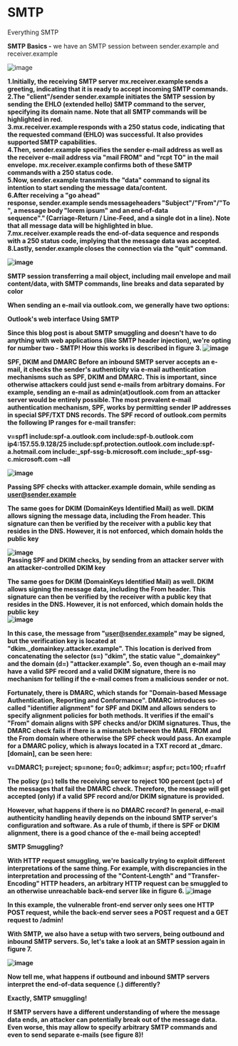# SMTP
Everything SMTP


<b>SMTP Basics -</b>
we have an SMTP session between sender.example and receiver.example

![image](https://github.com/loadingbadbeat/SMTP/assets/45952458/ac66f8b3-bea1-4a26-b3dc-73bd64c0ce35)

<b>1.Initially, the receiving SMTP server mx.receiver.example sends a greeting, indicating that it is ready to accept incoming SMTP commands. <br>
<b>2.The "client"/sender sender.example initiates the SMTP session by sending the EHLO (extended hello) SMTP command to the server, specifying its domain name. Note that all SMTP commands will be highlighted in red. <br>
<b>3.mx.receiver.example responds with a 250 status code, indicating that the requested command (EHLO) was successful. It also provides supported SMTP capabilities. <br>
<b>4.Then, sender.example specifies the sender e-mail address as well as the receiver e-mail address via "mail FROM" and "rcpt TO" in the mail envelope. mx.receiver.example confirms both of these SMTP commands with a 250 status code. <br>
<b>5.Now, sender.example transmits the "data" command to signal its intention to start sending the message data/content. <br>
<b>6.After receiving a "go ahead" response, sender.example sends messageheaders "Subject"/"From"/"To", a message body "lorem ipsum" and an end-of-data sequence"<CR><LF>.<CR><LF>" (Carriage-Return / Line-Feed, and a single dot in a line). Note that all message data will be highlighted in blue. <br>
<b>7.mx.receiver.example reads the end-of-data sequence and responds with a 250 status code, implying that the message data was accepted. <br>
<b>8.Lastly, sender.example closes the connection via the "quit" command. <br>

![image](https://github.com/loadingbadbeat/SMTP/assets/45952458/b283c718-3928-40e1-9f7a-174ec01bb76c)

SMTP session transferring a mail object, including mail envelope and mail content/data, with SMTP commands, line breaks and data separated by color


When sending an e-mail via outlook.com, we generally have two options: 

Outlook's web interface 
Using SMTP 

Since this blog post is about SMTP smuggling and doesn't have to do anything with web applications (like SMTP header injection), we're opting for number two - SMTP! How this works is described in figure 3. 
![image](https://github.com/loadingbadbeat/SMTP/assets/45952458/ac5b1f2c-2023-4c46-acb2-5a04d29492b4)

<b>SPF, DKIM and DMARC </b>
Before an inbound SMTP server accepts an e-mail, it checks the sender's authenticity via e-mail authentication mechanisms such as SPF, DKIM and DMARC. This is important, since otherwise attackers could just send e-mails from arbitrary domains. For example, sending an e-mail as admin(at)outlook.com from an attacker server would be entirely possible. The most prevalent e-mail authentication mechanism, SPF, works by permitting sender IP addresses in special SPF/TXT DNS records. The SPF record of outlook.com permits the following IP ranges for e-mail transfer: 

v=spf1 include:spf-a.outlook.com include:spf-b.outlook.com ip4:157.55.9.128/25 include:spf.protection.outlook.com include:spf-a.hotmail.com include:_spf-ssg-b.microsoft.com include:_spf-ssg-c.microsoft.com ~all 

![image](https://github.com/loadingbadbeat/SMTP/assets/45952458/8de0aee7-e180-4577-b3f7-f6acf32271b8)

Passing SPF checks with attacker.example domain, while sending as user@sender.example

The same goes for DKIM (DomainKeys Identified Mail) as well. DKIM allows signing the message data, including the From header. This signature can then be verified by the receiver with a public key that resides in the DNS. However, it is not enforced, which domain holds the public key

![image](https://github.com/loadingbadbeat/SMTP/assets/45952458/bb9bec8f-e7ea-4916-80dc-2951d4f12273)
<br>Passing SPF and DKIM checks, by sending from an attacker server with an attacker-controlled DKIM key


The same goes for DKIM (DomainKeys Identified Mail) as well. DKIM allows signing the message data, including the From header. This signature can then be verified by the receiver with a public key that resides in the DNS. However, it is not enforced, which domain holds the public key<br>
![image](https://github.com/loadingbadbeat/SMTP/assets/45952458/ee79cadd-4f0f-4d44-a803-9a47291bcf9b)<br>


In this case, the message from "user@sender.example" may be signed, but the verification key is located at "dkim._domainkey.attacker.example". This location is derived from concatenating the selector (s=) "dkim", the static value "_domainkey" and the domain (d=) "attacker.example". So, even though an e-mail may have a valid SPF record and a valid DKIM signature, there is no mechanism for telling if the e-mail comes from a malicious sender or not. 

Fortunately, there is DMARC, which stands for "Domain-based Message Authentication, Reporting and Conformance". DMARC introduces so-called "identifier alignment" for SPF and DKIM and allows senders to specify alignment policies for both methods. It verifies if the email's "From" domain aligns with SPF checks and/or DKIM signatures. Thus, the DMARC check fails if there is a mismatch between the MAIL FROM and the From domain where otherwise the SPF check would pass. An example for a DMARC policy, which is always located in a TXT record at _dmarc.[domain], can be seen here: 

<b>v=DMARC1; p=reject; sp=none; fo=0; adkim=r; aspf=r; pct=100; rf=afrf</b>


The policy (p=) tells the receiving server to reject 100 percent (pct=) of the messages that fail the DMARC check. Therefore, the message will get accepted (only) if a valid SPF record and/or DKIM signature is provided. 

However, what happens if there is no DMARC record? In general, e-mail authenticity handling heavily depends on the inbound SMTP server's configuration and software. As a rule of thumb, if there is SPF or DKIM alignment, there is a good chance of the e-mail being accepted! 


<b>SMTP Smuggling?</b>

With HTTP request smuggling, we're basically trying to exploit different interpretations of the same thing. For example, with discrepancies in the interpretation and processing of the "Content-Length" and "Transfer-Encoding" HTTP headers, an arbitrary HTTP request can be smuggled to an otherwise unreachable back-end server like in figure 6. 
![image](https://github.com/loadingbadbeat/SMTP/assets/45952458/d0f8b722-5b63-441c-b97a-58fd0a22680b)


In this example, the vulnerable front-end server only sees one HTTP POST request, while the back-end server sees a POST request and a GET request to /admin! 

With SMTP, we also have a setup with two servers, being outbound and inbound SMTP servers. So, let's take a look at an SMTP session again in figure 7. 

![image](https://github.com/loadingbadbeat/SMTP/assets/45952458/2bf9b6f2-fbbc-46a9-83e6-36d91443f213)

Now tell me, what happens if outbound and inbound SMTP servers interpret the end-of-data sequence (<CR><LF>.<CR><LF>) differently? 

Exactly, SMTP smuggling! 

If SMTP servers have a different understanding of where the message data ends, an attacker can potentially break out of the message data. Even worse, this may allow to specify arbitrary SMTP commands and even to send separate e-mails (see figure 8)! 

